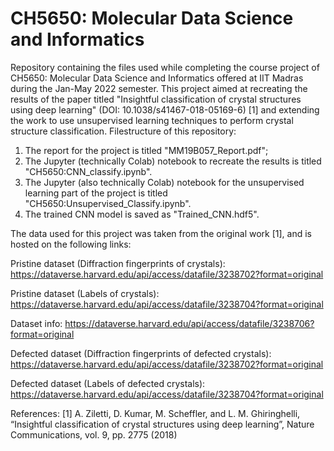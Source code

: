 # CH5650: Molecular Data Science and Informatics
Repository containing the files used while completing the course project of CH5650: Molecular Data Science and Informatics offered at IIT Madras during the Jan-May 2022 semester. This project aimed at recreating the results of the paper titled "Insightful classification of crystal structures using deep learning" (DOI: 10.1038/s41467-018-05169-6) [1] and extending the work to use unsupervised learning techniques to perform crystal structure classification. Filestructure of this repository: 

1. The report for the project is titled "MM19B057_Report.pdf"; 
2. The Jupyter (technically Colab) notebook to recreate the results is titled "CH5650:CNN_classify.ipynb".
3. The Jupyter (also technically Colab) notebook for the unsupervised learning part of the project is titled "CH5650:Unsupervised_Classify.ipynb". 
4. The trained CNN model is saved as "Trained_CNN.hdf5". 

The data used for this project was taken from the original work [1], and is hosted on the following links:

Pristine dataset (Diffraction fingerprints of crystals): 
https://dataverse.harvard.edu/api/access/datafile/3238702?format=original

Pristine dataset (Labels of crystals): 
https://dataverse.harvard.edu/api/access/datafile/3238704?format=original

Dataset info:
https://dataverse.harvard.edu/api/access/datafile/3238706?format=original

Defected dataset (Diffraction fingerprints of defected crystals):
https://dataverse.harvard.edu/api/access/datafile/3238702?format=original

Defected dataset (Labels of defected crystals):
https://dataverse.harvard.edu/api/access/datafile/3238704?format=original

References:
[1] A. Ziletti, D. Kumar, M. Scheffler, and L. M. Ghiringhelli,
        “Insightful classification of crystal structures using deep learning”,
        Nature Communications, vol. 9, pp. 2775 (2018)
